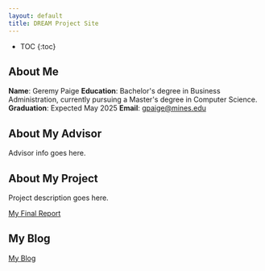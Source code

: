 ```yaml
---
layout: default
title: DREAM Project Site
---
```


* TOC
{:toc}

## About Me

**Name**: Geremy Paige
**Education**: Bachelor's degree in Business Administration, currently pursuing a Master's degree in Computer Science.
**Graduation**: Expected May 2025
**Email**: gpaige@mines.edu

## About My Advisor

Advisor info goes here.

## About My Project

Project description goes here.

[My Final Report](files/finalreport.pdf)

## My Blog

[My Blog](blog.html)
